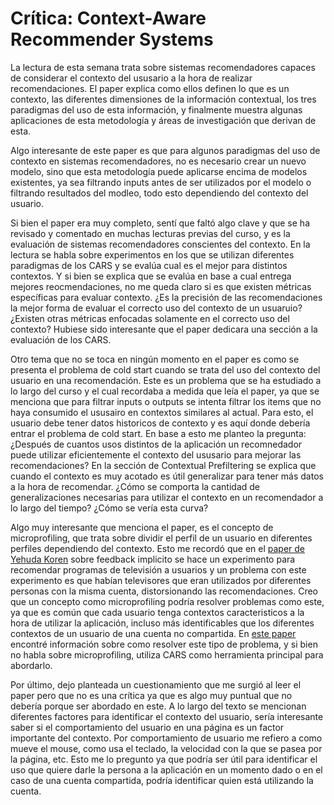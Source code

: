 # Crítica: Context-Aware Recommender Systems 

La lectura de esta semana trata sobre sistemas recomendadores capaces de considerar el contexto del ususario a la hora de realizar recomendaciones. El paper explica como ellos definen lo que es un contexto, las diferentes dimensiones de la información contextual, los tres paradigmas del uso de esta información, y finalmente muestra algunas aplicaciones de esta metodología y áreas de investigación que derivan de esta. 

Algo interesante de este paper es que para algunos paradigmas del uso de contexto en sistemas recomendadores, no es necesario crear un nuevo modelo, sino que esta metodología puede aplicarse encima de modelos existentes, ya sea filtrando inputs antes de ser utilizados por el modelo o filtrando resultados del modleo, todo esto dependiendo del contexto del usuario.

Si bien el paper era muy completo, sentí que faltó algo clave y que se ha revisado y comentado en muchas lecturas previas del curso, y es la evaluación de sistemas recomendadores conscientes del contexto. En la lectura se habla sobre experimentos en los que se utilizan diferentes paradigmas de los CARS y se evalúa cual es el mejor para distintos contextos. Y si bien se explica que se evalúa en base a cual entrega mejores reocmendaciones, no me queda claro si es que existen métricas específicas para evaluar contexto. ¿Es la precisión de las recomendaciones la mejor forma de evaluar el correcto uso del contexto de un usuaruio? ¿Existen otras métricas enfocadas solamente en el correcto uso del contexto? Hubiese sido interesante que el paper dedicara una sección a la evaluación de los CARS. 

Otro tema que no se toca en ningún momento en el paper es como se presenta el problema de cold start cuando se trata del uso del contexto del usuario en una recomendación. Este es un problema que se ha estudiado a lo largo del curso y el cual recordaba a medida que leía el paper, ya que se menciona que para filtrar inputs o outputs se intenta filtrar los items que no haya consumido el ususairo en contextos similares al actual. Para esto, el usuario debe tener datos historicos de contexto y es aquí donde debería entrar el problema de cold start. En base a esto me planteo la pregunta: ¿Después de cuantos usos distintos de la aplicación un recomnedador puede utilizar eficientemente el contexto del ususario para mejorar las recomendaciones? En la sección de Contextual Prefiltering se explica que cuando el contexto es muy acotado es útil generalizar para tener más datos a la hora de recomendar. ¿Cómo se comporta la cantidad de generalizaciones necesarias para utilizar el contexto en un recomendador a lo largo del tiempo? ¿Cómo se vería esta curva?

Algo muy interesante que menciona el paper, es el concepto de microprofiling, que trata sobre dividir el perfil de un usuario en diferentes perfiles dependiendo del contexto. Esto me recordó que en el [paper de Yehuda Koren](http://yifanhu.net/PUB/cf.pdf) sobre feedback implicito se hace un experimento para recomendar programas de televisión a usuarios y un problema con este experimento es que habían televisores que eran utilizados por diferentes personas con la misma cuenta, distorsionando las recomendaciones. Creo que un concepto como microprofiling podría resolver problemas como este, ya que es común que cada usuario tenga contextos caracteristicos a la hora de utilizar la aplicación, incluso más identificables que los diferentes contextos de un usuario de una cuenta no compartida. En [este paper](https://openreview.net/pdf?id=Skg1LZpwwH) encontré información sobre como resolver este tipo de problema, y si bien no habla sobre microprofiling, utiliza CARS como herramienta principal para abordarlo. 

Por último, dejo planteada un cuestionamiento que me surgió al leer el paper pero que no es una crítica ya que es algo muy puntual que no debería porque ser abordado en este. A lo largo del texto se mencionan diferentes factores para identificar el contexto del usuario, sería interesante saber si el comportamiento del usuario en una página es un factor importante del contexto. Por comportamiento de usuario me refiero a como mueve el mouse, como usa el teclado, la velocidad con la que se pasea por la página, etc. Esto me lo pregunto ya que podría ser útil para identificar el uso que quiere darle la persona a la aplicación en un momento dado o en el caso de una cuenta compartida, podría identificar quien está utilizando la cuenta.  